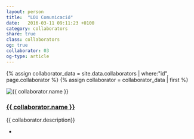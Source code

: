 ```yaml
---
layout: person
title:  "LOU Comunicació"
date:   2016-03-11 09:11:23 +0100
category: collaborators
share: true
class: collaborators
og: true
collaborator: 03
og-type: article
---
```


{% assign collaborator_data = site.data.collaborators | where:"id", page.collaborator %}
{% assign collaborator = collaborator_data | first %}
<div class="speaker">
	<div class="photo-wrapper rounded"><img src="/assets/img/sponsors/{{ collaborator.logo }}" alt="{{ collaborator.name }}" class="img-responsive"></div>
	<h3 class="name"><a href="{{ collaborator.url }}">{{ collaborator.name }}</a></h3>
	<p class="about text-left">{{ collaborator.description}} </p>
	<ul class="speaker-socials">
		<li><a href="mailto:{{ collaborator.email }}"><span class="fa fa-envelope"></span></a></li>
	</ul>
</div>